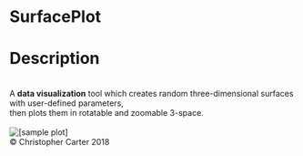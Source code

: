 # SurfacePlot
<h1> Description</h1><br>
A <b>data visualization</b> tool which creates random three-dimensional surfaces with user-defined parameters,<br>
then plots them in rotatable and zoomable 3-space.<br>
<br>
<img src="" alt="[sample plot]">
<br>
&copy; Christopher Carter 2018
